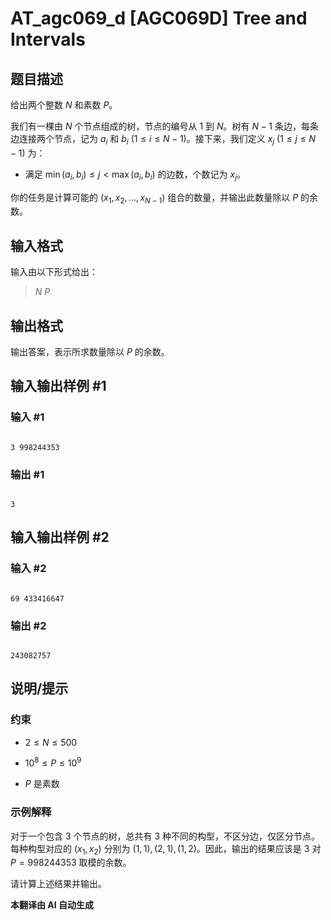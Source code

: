 # AT_agc069_d [AGC069D] Tree and Intervals

## 题目描述

给出两个整数 $N$ 和素数 $P$。

我们有一棵由 $N$ 个节点组成的树，节点的编号从 $1$ 到 $N$。树有 $N-1$ 条边，每条边连接两个节点，记为 $a_i$ 和 $b_i\ (1 \leq i \leq N-1)$。接下来，我们定义 $x_j\ (1 \leq j \leq N-1)$ 为：

- 满足 $\min(a_i, b_i) \leq j < \max(a_i, b_i)$ 的边数，个数记为 $x_j$。

你的任务是计算可能的 $(x_1, x_2, \ldots, x_{N-1})$ 组合的数量，并输出此数量除以 $P$ 的余数。

## 输入格式

输入由以下形式给出：

> $N$ $P$

## 输出格式

输出答案，表示所求数量除以 $P$ 的余数。

## 输入输出样例 #1

### 输入 #1

```
3 998244353
```

### 输出 #1

```
3
```

## 输入输出样例 #2

### 输入 #2

```
69 433416647
```

### 输出 #2

```
243082757
```

## 说明/提示

### 约束

- $2 \leq N \leq 500$
- $10^8 \leq P \leq 10^9$
- $P$ 是素数

### 示例解释

对于一个包含 $3$ 个节点的树，总共有 $3$ 种不同的构型，不区分边，仅区分节点。每种构型对应的 $(x_1, x_2)$ 分别为 $(1, 1), (2, 1), (1, 2)$。因此，输出的结果应该是 $3$ 对 $P=998244353$ 取模的余数。

请计算上述结果并输出。

 **本翻译由 AI 自动生成**